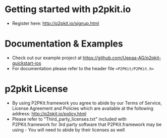 # Getting started with p2pkit.io

* Register here: <http://p2pkit.io/signup.html>

# Documentation & Examples

* Check out our example project at <https://github.com/Uepaa-AG/p2pkit-quickstart-ios>
* For documentation please refer to the header file `<P2PKit/P2PKit.h>`

# p2pkit License

* By using P2PKit.framework you agree to abide by our Terms of Service, License Agreement and Policies which are available at the following address: http://p2pkit.io/policy.html
* Please refer to "Third_party_licenses.txt" included with P2PKit.framework for 3rd party software that P2PKit.framework may be using - You will need to abide by their licenses as well